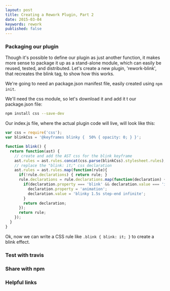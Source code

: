 ```yaml
---
layout: post
title: Creating a Rework Plugin, Part 2
date: 2015-03-04
keywords: rework
published: false
---
```


### Packaging our plugin

Though it's possible to define our plugin as just another function, it makes more sense to package it up as a stand-alone module, which can easily be reused, tested, and distributed. Let's create a new plugin, 'rework-blink', that recreates the blink tag, to show how this works.

We're going to need an package.json manifest file, easily created using `npm init`.

We'll need the css module, so let's download it and add it t our package.json file:

```bash
npm install css --save-dev
```

Our index.js file, where the actual plugin code will live, will look like this:

```js
var css = require('css');
var blinkCss = '@keyframes blinky {  50% { opacity: 0; } }';

function blink() {
  return function(ast) {
    // create and add the AST css for the blink keyframe
    ast.rules = ast.rules.concat(css.parse(blinkCss).stylesheet.rules);
    // replace the "blink: it;" css declaration
    ast.rules = ast.rules.map(function(rule){
      if(!rule.declarations) { return rule; }
      rule.declarations = rule.declarations.map(function(declaration) {
        if(declaration.property === 'blink' && declaration.value === 'it') {
          declaration.property = 'animation';
          declaration.value = 'blinky 1.5s step-end infinite';
        }
        return declaration;
      });
      return rule;
    });
  }
}
```

Ok, now we can write a CSS rule like `.blink { blink: it; }` to create a blink effect.


### Test with travis

### Share with npm


### Helpful links
